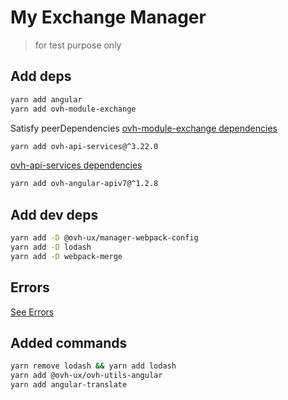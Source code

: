 # My Exchange Manager

> for test purpose only

## Add deps

```sh
yarn add angular
yarn add ovh-module-exchange
```

Satisfy peerDependencies
[ovh-module-exchange dependencies](https://github.com/ovh-ux/ovh-module-exchange/blob/master/package.json#L46)

```sh
yarn add ovh-api-services@^3.22.0
```

[ovh-api-services dependencies](https://github.com/ovh-ux/ovh-api-services/blob/master/package.json#L42)

```sh
yarn add ovh-angular-apiv7@^1.2.8
```


## Add dev deps

```sh
yarn add -D @ovh-ux/manager-webpack-config
yarn add -D lodash
yarn add -D webpack-merge
```

## Errors
[See Errors](ERRORS.md)



## Added commands

```sh
yarn remove lodash && yarn add lodash
yarn add @ovh-ux/ovh-utils-angular
yarn add angular-translate
```
